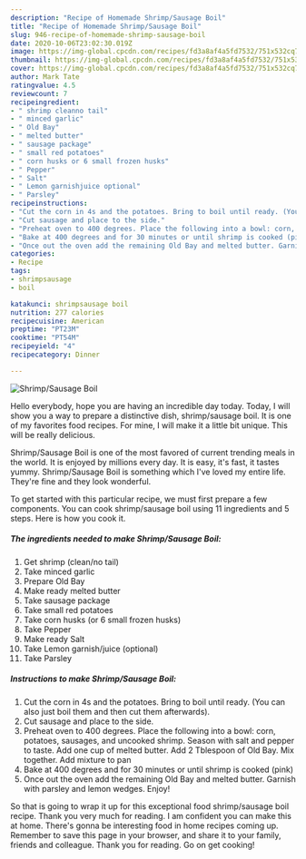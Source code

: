 ```yaml
---
description: "Recipe of Homemade Shrimp/Sausage Boil"
title: "Recipe of Homemade Shrimp/Sausage Boil"
slug: 946-recipe-of-homemade-shrimp-sausage-boil
date: 2020-10-06T23:02:30.019Z
image: https://img-global.cpcdn.com/recipes/fd3a8af4a5fd7532/751x532cq70/shrimpsausage-boil-recipe-main-photo.jpg
thumbnail: https://img-global.cpcdn.com/recipes/fd3a8af4a5fd7532/751x532cq70/shrimpsausage-boil-recipe-main-photo.jpg
cover: https://img-global.cpcdn.com/recipes/fd3a8af4a5fd7532/751x532cq70/shrimpsausage-boil-recipe-main-photo.jpg
author: Mark Tate
ratingvalue: 4.5
reviewcount: 7
recipeingredient:
- " shrimp cleanno tail"
- " minced garlic"
- " Old Bay"
- " melted butter"
- " sausage package"
- " small red potatoes"
- " corn husks or 6 small frozen husks"
- " Pepper"
- " Salt"
- " Lemon garnishjuice optional"
- " Parsley"
recipeinstructions:
- "Cut the corn in 4s and the potatoes. Bring to boil until ready. (You can also just boil them and then cut them afterwards)."
- "Cut sausage and place to the side."
- "Preheat oven to 400 degrees. Place the following into a bowl: corn, potatoes, sausages, and uncooked shrimp. Season with salt and pepper to taste. Add one cup of melted butter. Add 2 Tblespoon of Old Bay. Mix together. Add mixture to pan"
- "Bake at 400 degrees and for 30 minutes or until shrimp is cooked (pink)"
- "Once out the oven add the remaining Old Bay and melted butter. Garnish with parsley and lemon wedges. Enjoy!"
categories:
- Recipe
tags:
- shrimpsausage
- boil

katakunci: shrimpsausage boil 
nutrition: 277 calories
recipecuisine: American
preptime: "PT23M"
cooktime: "PT54M"
recipeyield: "4"
recipecategory: Dinner

---
```



![Shrimp/Sausage Boil](https://img-global.cpcdn.com/recipes/fd3a8af4a5fd7532/751x532cq70/shrimpsausage-boil-recipe-main-photo.jpg)

Hello everybody, hope you are having an incredible day today. Today, I will show you a way to prepare a distinctive dish, shrimp/sausage boil. It is one of my favorites food recipes. For mine, I will make it a little bit unique. This will be really delicious.



Shrimp/Sausage Boil is one of the most favored of current trending meals in the world. It is enjoyed by millions every day. It is easy, it's fast, it tastes yummy. Shrimp/Sausage Boil is something which I've loved my entire life. They're fine and they look wonderful.


To get started with this particular recipe, we must first prepare a few components. You can cook shrimp/sausage boil using 11 ingredients and 5 steps. Here is how you cook it.

<!--inarticleads1-->

##### The ingredients needed to make Shrimp/Sausage Boil:

1. Get  shrimp (clean/no tail)
1. Take  minced garlic
1. Prepare  Old Bay
1. Make ready  melted butter
1. Take  sausage package
1. Take  small red potatoes
1. Take  corn husks (or 6 small frozen husks)
1. Take  Pepper
1. Make ready  Salt
1. Take  Lemon garnish/juice (optional)
1. Take  Parsley




<!--inarticleads2-->

##### Instructions to make Shrimp/Sausage Boil:

1. Cut the corn in 4s and the potatoes. Bring to boil until ready. (You can also just boil them and then cut them afterwards).
1. Cut sausage and place to the side.
1. Preheat oven to 400 degrees. Place the following into a bowl: corn, potatoes, sausages, and uncooked shrimp. Season with salt and pepper to taste. Add one cup of melted butter. Add 2 Tblespoon of Old Bay. Mix together. Add mixture to pan
1. Bake at 400 degrees and for 30 minutes or until shrimp is cooked (pink)
1. Once out the oven add the remaining Old Bay and melted butter. Garnish with parsley and lemon wedges. Enjoy!




So that is going to wrap it up for this exceptional food shrimp/sausage boil recipe. Thank you very much for reading. I am confident you can make this at home. There's gonna be interesting food in home recipes coming up. Remember to save this page in your browser, and share it to your family, friends and colleague. Thank you for reading. Go on get cooking!
